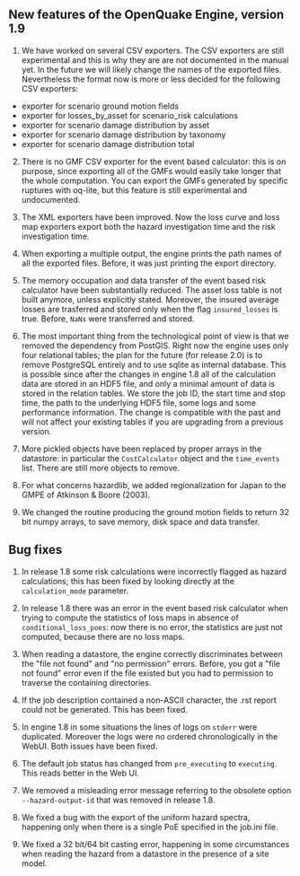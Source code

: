 New features of the OpenQuake Engine, version 1.9
-------------------------------------------------

1. We have worked on several CSV exporters. The CSV exporters are
still experimental and this is why they are are not documented in the
manual yet. In the future we will likely change the names of the exported
files. Nevertheless the format now is more or less decided for the
following CSV exporters:

  - exporter for scenario ground motion fields
  - exporter for losses_by_asset for scenario_risk calculations
  - exporter for scenario damage distribution by asset
  - exporter for scenario damage distribution by taxonomy
  - exporter for scenario damage distribution total

2. There is no GMF CSV exporter for the event based calculator: this is
on purpose, since exporting all of the GMFs would easily take longer
that the whole computation. You can export the GMFs generated by
specific ruptures with oq-lite, but this feature is still experimental
and undocumented.

3. The XML exporters have been improved. Now the loss curve and loss map
exporters export both the hazard investigation time and the risk investigation
time.

8. When exporting a multiple output, the engine prints the path names of
all the exported files. Before, it was just printing the export directory.

2. The memory occupation and data transfer of the event based risk
calculator have been substantially reduced. The asset loss table is
not built anymore, unless explicitly stated. Moreover, the insured
average losses are trasferred and stored only when the flag `insured_losses`
is true. Before, `NaNs` were transferred and stored.

3. The most important thing from the technological point of view is
that we removed the dependency from PostGIS. Right now the engine uses
only four relational tables; the plan for the future (for release 2.0)
is to remove PostgreSQL entirely and to use sqlite as internal
database. This is possible since after the changes in engine 1.8 all
of the calculation data are stored in an HDF5 file, and only a minimal
amount of data is stored in the relation tables. We store the job
ID, the start time and stop time, the path to the underlying HDF5
file, some logs and some performance information.  The change is
compatible with the past and will not affect your existing tables if
you are upgrading from a previous version.

7. More pickled objects have been replaced by proper arrays in the datastore:
in particular the `CostCalculator` object and the `time_events` list. There
are still more objects to remove.

8. For what concerns hazardlib, we added regionalization for Japan to the
GMPE of Atkinson & Boore (2003). 

9. We changed the routine producing the ground motion fields to return
32 bit numpy arrays, to save memory, disk space and data transfer.


Bug fixes
-------------------------

1. In release 1.8 some risk calculations were incorrectly flagged as hazard
calculations; this has been fixed by looking directly at the
`calculation_mode` parameter.

2. In release 1.8 there was an error in the event based risk
calculator when trying to compute the statistics of loss maps in
absence of `conditional_loss_poes`: now there is no error, the statistics
are just not computed, because there are no loss maps.

3. When reading a datastore, the engine correctly discriminates between
the "file not found" and "no permission" errors. Before,
you got a "file not found" error even if the file existed but you had
to permission to traverse the containing directories.

4. If the job description contained a non-ASCII character, the .rst
report could not be generated. This has been fixed.

5. In engine 1.8 in some situations the lines of logs on `stderr` were
duplicated. Moreover the logs were no ordered chronologically in the WebUI.
Both issues have been fixed.

6. The default job status has changed from `pre_executing` to `executing`.
This reads better in the Web UI.

7. We removed a misleading error message referring to the obsolete option
`--hazard-output-id` that was removed in release 1.8.

8. We fixed a bug with the export of the uniform hazard spectra, happening
only when there is a single PoE specified in the job.ini file.

9. We fixed a 32 bit/64 bit casting error, happening in some circumstances
when reading the hazard from a datastore in the presence of a site model.
